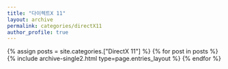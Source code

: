 ```yaml
---
title: "다이렉트X 11"
layout: archive
permalink: categories/directX11
author_profile: true
---
```


{% assign posts = site.categories.["DirectX 11"] %}
{% for post in posts %} {% include archive-single2.html type=page.entries_layout %} {% endfor %}